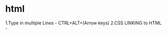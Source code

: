 # html

1.Type in multiple Lines    -   CTRL+ALT+(Arrow keys)
2.CSS LINKING to HTML     -   <link rel="stylesheet" href="________"> 
